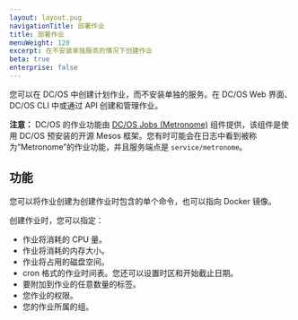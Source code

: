 ```yaml
---
layout: layout.pug
navigationTitle: 部署作业
title: 部署作业
menuWeight: 120
excerpt: 在不安装单独服务的情况下创建作业
beta: true
enterprise: false
---
```


您可以在 DC/OS 中创建计划作业，而不安装单独的服务。在 DC/OS Web 界面、DC/OS CLI 中或通过 API 创建和管理作业。

**注意：** DC/OS 的作业功能由 [DC/OS Jobs (Metronome)](https://github.com/dcos/metronome) 组件提供，该组件是使用 DC/OS 预安装的开源 Mesos 框架。您有时可能会在日志中看到被称为“Metronome”的作业功能，并且服务端点是 `service/metronome`。

## 功能

您可以将作业创建为创建作业时包含的单个命令，也可以指向 Docker 镜像。

创建作业时，您可以指定：

* 作业将消耗的 CPU 量。
* 作业将消耗的内存大小。
* 作业将占用的磁盘空间。
* cron 格式的作业时间表。您还可以设置时区和开始截止日期。
* 要附加到作业的任意数量的标签。
* 您作业的权限。
* 您的作业所属的组。
